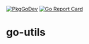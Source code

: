 [![PkgGoDev](https://pkg.go.dev/badge/github.com/ypeckstadt/go-utils)](https://pkg.go.dev/github.com/ypeckstadt/go-utils)
[![Go Report Card](https://goreportcard.com/badge/github.com/ypeckstadt/wallhaven-sync)](https://goreportcard.com/report/github.com/ypeckstadt/go-utils)

# go-utils
